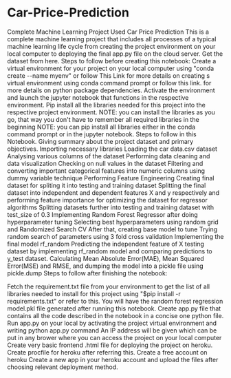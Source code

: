 # Car-Price-Prediction
Complete Machine Learning Project
Used Car Price Prediction
This is a complete machine learning project that includes all processes of a typical machine learning life cycle from creating the project environment on your local computer to deploying the final app.py file on the cloud server.
Get the dataset from here.
Steps to follow before creating this notebook:
Create a virtual environment for your project on your local computer using "conda create --name myenv" or follow This Link for more details on creating s virtual environment using conda command prompt or follow this link. for more details on python package dependencies.
Activate the environment and launch the jupyter notebook that functions in the respective environment.
Pip install all the libraries needed for this project into the respective project environment.
NOTE: you can install the libraries as you go, that way you don't have to remember all required libraries in the beginning
NOTE: you can pip install all libraries either in the conda command prompt or in the jupyter notebook.
Steps to follow in this Notebook.
Giving summary about the project dataset and primary objectives.
Importing necessary libraries
Loading the car data.csv dataset
Analysing various columns of the dataset
Performing data cleaning and data visualization
Checking on null values in the dataset
Filtering and converting important categorical features into numeric columns using dummy variable technique
Performing Feature Engineering
Creating final dataset for spliting it into testing and training dataset
Splitting the final dataset into independent and dependent features X and y respectively and performing feature importance for optimizing the dataset for regressor algorithms
Splitting datasets further into testing and training dataset with test_size of 0.3
Implementing Random Forest Regressor after doing hyperparameter tuning
Selecting best hyperparameters using random grid and Randomized Search CV
After that, creating base model to tune
Trying random search of parameters using 3 fold cross validation
Implementing the final model rf_random
Predicting the independent feature of X testing dataset by implementing rf_random model and comparing predictions to y_test dataset.
Calculating Mean Absolute Error(MAE), Mean Squared Error(MSE) and RMSE, and dumping the model into a pickle file using pickle.dump
Steps to follow after finishing the notebook:

Fetch the requirement.txt file from your environment to get the list of all libraries needed to install for this project using "$pip install -r requirements.txt" or refer to this.
You will have the random forest regression model.pkl file generated after running this notebook.
Create app.py file that contains all the code described in the notebook in a concise one python file.
Run app.py on your local by activating the project virtual environment and writing python app.py command
An IP address will be given which can be put in any brower where you can access the project on your local computer
Create very basic frontend .html file for deploying the project on heroku.
Create procfile for heroku after referring this.
Create a free account on heroku
Create a new app in your heroku account and upload the files after choosing relevant deployment method.

